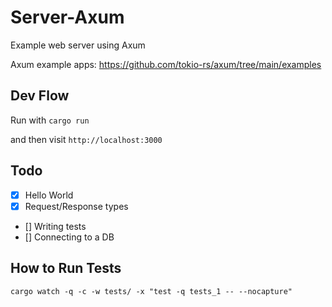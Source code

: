 # Server-Axum

Example web server using Axum

Axum example apps: https://github.com/tokio-rs/axum/tree/main/examples

## Dev Flow

Run with `cargo run`

and then visit `http://localhost:3000`

## Todo

- [x] Hello World
- [x] Request/Response types
- [] Writing tests
- [] Connecting to a DB


## How to Run Tests

``` cargo watch -q -c -w tests/ -x "test -q tests_1 -- --nocapture" ```
